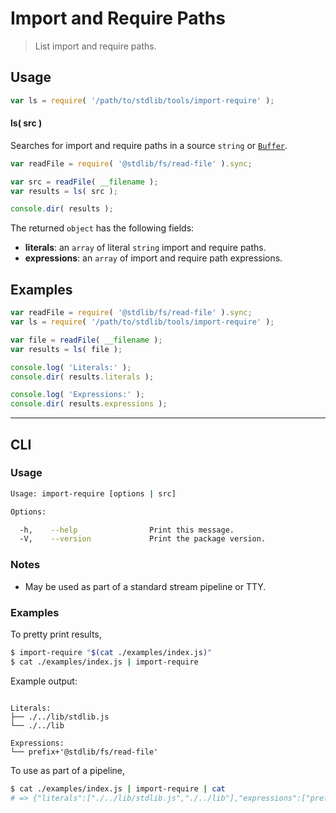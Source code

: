 # Import and Require Paths

> List import and require paths.


<!-- <intro> -->

<!-- </intro> -->


<!-- <usage> -->

## Usage

``` javascript
var ls = require( '/path/to/stdlib/tools/import-require' );
```

#### ls( src )

Searches for import and require paths in a source `string` or [`Buffer`][node-buffer].

``` javascript
var readFile = require( '@stdlib/fs/read-file' ).sync;

var src = readFile( __filename );
var results = ls( src );

console.dir( results );
```

The returned `object` has the following fields:

* __literals__: an `array` of literal `string` import and require paths.
* __expressions__: an `array` of import and require path expressions.

<!-- </usage> -->


<!-- <examples> -->

## Examples

``` javascript
var readFile = require( '@stdlib/fs/read-file' ).sync;
var ls = require( '/path/to/stdlib/tools/import-require' );

var file = readFile( __filename );
var results = ls( file );

console.log( 'Literals:' );
console.dir( results.literals );

console.log( 'Expressions:' );
console.dir( results.expressions );
```

<!-- </examples> -->


<!-- <cli> -->

---

## CLI

<!-- <usage> -->

### Usage

``` bash
Usage: import-require [options | src]

Options:

  -h,    --help                Print this message.
  -V,    --version             Print the package version.
```

<!-- </usage> -->


<!-- <notes> -->

### Notes

* May be used as part of a standard stream pipeline or TTY.

<!-- </notes> -->


<!-- <examples> -->

### Examples

To pretty print results,

``` bash
$ import-require "$(cat ./examples/index.js)"
$ cat ./examples/index.js | import-require
```

Example output:

``` text

Literals:
├── ./../lib/stdlib.js
└── ./../lib

Expressions:
└── prefix+'@stdlib/fs/read-file'

```

To use as part of a pipeline,

``` bash
$ cat ./examples/index.js | import-require | cat
# => {"literals":["./../lib/stdlib.js","./../lib"],"expressions":["prefix+\'@stdlib/fs/read-file\'"]}
```


<!-- </examples> -->

<!-- </cli> -->


<!-- <links> -->

[node-buffer]: https://nodejs.org/api/buffer.html

<!-- </links> -->
